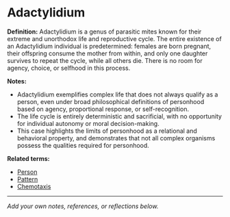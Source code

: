 # Adactylidium

**Definition:**
Adactylidium is a genus of parasitic mites known for their extreme and unorthodox life and reproductive cycle. The entire existence of an Adactylidium individual is predetermined: females are born pregnant, their offspring consume the mother from within, and only one daughter survives to repeat the cycle, while all others die. There is no room for agency, choice, or selfhood in this process.

**Notes:**
- Adactylidium exemplifies complex life that does not always qualify as a person, even under broad philosophical definitions of personhood based on agency, proportional response, or self-recognition.
- The life cycle is entirely deterministic and sacrificial, with no opportunity for individual autonomy or moral decision-making.
- This case highlights the limits of personhood as a relational and behavioral property, and demonstrates that not all complex organisms possess the qualities required for personhood.

**Related terms:**
- [Person](person.md)
- [Pattern](pattern.md)
- [Chemotaxis](chemotaxis.md)

---
*Add your own notes, references, or reflections below.*
